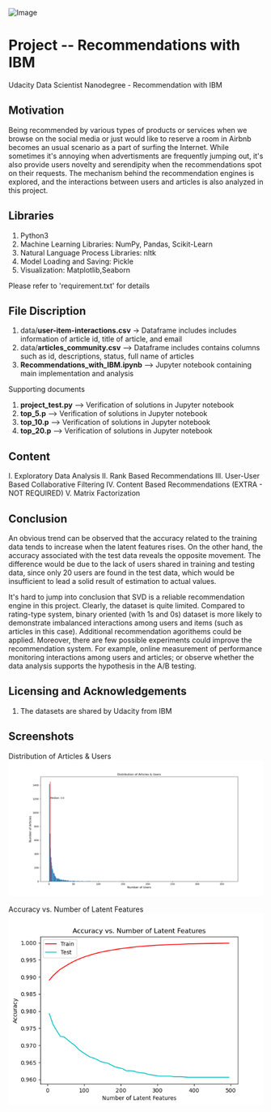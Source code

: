 
![Image](https://github.com/ezman1105/Data-Scientist----RecommendationsWithIBM/blob/bfd803541522459910638b65e35d4f023e28c8f7/Images/pexels-pixabay-270637.jpeg)

# Project -- Recommendations with IBM
Udacity Data Scientist Nanodegree - Recommendation with IBM

## Motivation

Being recommended by various types of products or services when we browse on the social media or just would like to reserve a room in Airbnb becomes an usual scenario as a part of surfing the Internet. While sometimes it's annoying when advertisments are frequently jumping out, it's also provide users novelty and serendipity when the recommendations spot on their requests. The mechanism behind the recommendation engines is explored, and the interactions between users and articles is also analyzed in this project.


## Libraries

1. Python3
2. Machine Learning Libraries: NumPy, Pandas, Scikit-Learn
3. Natural Language Process Libraries: nltk
4. Model Loading and Saving: Pickle
5. Visualization: Matplotlib,Seaborn

Please refer to 'requirement.txt' for details

## File Discription

1. data/**user-item-interactions.csv** -> Dataframe includes includes information of article id, title of article, and email
2. data/**articles_community.csv** --> Dataframe includes contains columns such as id, descriptions, status, full name of articles
3. **Recommendations_with_IBM.ipynb** --> Jupyter notebook containing main implementation and analysis

Supporting documents
1. **project_test.py** --> Verification of solutions in Jupyter notebook
2. **top_5.p** --> Verification of solutions in Jupyter notebook
3. **top_10.p** --> Verification of solutions in Jupyter notebook
4. **top_20.p** --> Verification of solutions in Jupyter notebook

## Content

I. Exploratory Data Analysis
II. Rank Based Recommendations
III. User-User Based Collaborative Filtering
IV. Content Based Recommendations (EXTRA - NOT REQUIRED)
V. Matrix Factorization

## Conclusion

An obvious trend can be observed that the accuracy related to the training data tends to increase when the latent features rises. On the other hand, the accuracy associated with the test data reveals the opposite movement. The difference would be due to the lack of users shared in training and testing data, since only 20 users are found in the test data, which would be insufficient to lead a solid result of estimation to actual values.

It's hard to jump into conclusion that SVD is a reliable recommendation engine in this project. Clearly, the dataset is quite limited. Compared to rating-type system, binary oriented (with 1s and 0s) dataset is more likely to demonstrate imbalanced interactions among users and items (such as articles in this case). Additional recommendation agorithems could be applied. Moreover, there are few possible experiments could improve the recommendation system. For example, online measurement of performance monitoring interactions among users and articles; or observe whether the data analysis supports the hypothesis in the A/B testing.

## Licensing and Acknowledgements
1. The datasets are shared by Udacity from IBM

## Screenshots

<Screenshot> Distribution of Articles & Users
![image](https://github.com/ezman1105/Data-Scientist----RecommendationEngineWithIBM/blob/e9459def7dfa9030421f7db18c6baccda9d0de60/Images/Distribution%20of%20Article%20%26%20user.png)

<Screenshot> Accuracy vs. Number of Latent Features
![image](https://github.com/ezman1105/Data-Scientist----RecommendationEngineWithIBM/blob/e9459def7dfa9030421f7db18c6baccda9d0de60/Images/Accuracy%20vs.%20Number%20of%20Latent%20Features.png)


